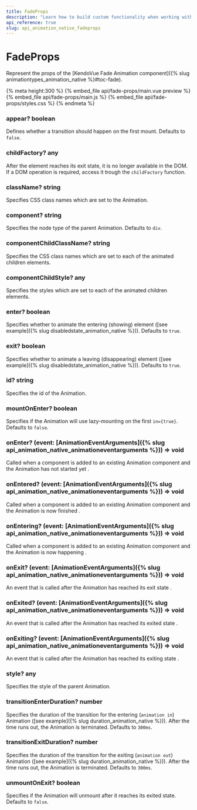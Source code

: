 ```yaml
---
title: FadeProps
description: "Learn how to build custom functionality when working with the Vue Animations by Kendo UI with the help of the FadeProps."
api_reference: true
slug: api_animation_native_fadeprops
---
```


# FadeProps
Represent the props of the [KendoVue Fade Animation component]({% slug animationtypes_animation_native %}#toc-fade).

{% meta height:300 %}
{% embed_file api/fade-props/main.vue preview %}
{% embed_file api/fade-props/main.js %}
{% embed_file api/fade-props/styles.css %}
{% endmeta %}

### appear? <span class='code'>boolean</span>
Defines whether a transition should happen on the first mount. Defaults to `false`.

### childFactory? <span class='code'>any</span>
After the element reaches its exit state, it is no longer available in the DOM. If a DOM operation is required, access it trough the `childFactory` function.

### className? <span class='code'>string</span>
Specifies CSS class names which are set to the Animation.

### component? <span class='code'>string</span>
Specifies the node type of the parent Animation. Defaults to `div`.

### componentChildClassName? <span class='code'>string</span>
Specifies the CSS class names which are set to each of the animated children elements.

### componentChildStyle? <span class='code'>any</span>
Specifies the styles which are set to each of the animated children elements.

### enter? <span class='code'>boolean</span>
Specifies whether to animate the entering (showing) element ([see example]({% slug disabledstate_animation_native %})). Defaults to `true`.

### exit? <span class='code'>boolean</span>
Specifies whether to animate a leaving (disappearing) element ([see example]({% slug disabledstate_animation_native %})). Defaults to `true`.

### id? <span class='code'>string</span>
Specifies the id of the Animation.

### mountOnEnter? <span class='code'>boolean</span>
Specifies if the Animation will use lazy-mounting on the first `in={true}`. Defaults to `false`.

### onEnter? <span class='code'>(event: [AnimationEventArguments]({% slug api_animation_native_animationeventarguments %})) => void</span>
Called when a component is added to an existing Animation component and the Animation has not started yet .

### onEntered? <span class='code'>(event: [AnimationEventArguments]({% slug api_animation_native_animationeventarguments %})) => void</span>
Called when a component is added to an existing Animation component and the Animation is now finished .

### onEntering? <span class='code'>(event: [AnimationEventArguments]({% slug api_animation_native_animationeventarguments %})) => void</span>
Called when a component is added to an existing Animation component and the Animation is now happening .

### onExit? <span class='code'>(event: [AnimationEventArguments]({% slug api_animation_native_animationeventarguments %})) => void</span>
An event that is called after the Animation has reached its exit state .

### onExited? <span class='code'>(event: [AnimationEventArguments]({% slug api_animation_native_animationeventarguments %})) => void</span>
An event that is called after the Animation has reached its exited state .

### onExiting? <span class='code'>(event: [AnimationEventArguments]({% slug api_animation_native_animationeventarguments %})) => void</span>
An event that is called after the Animation has reached its exiting state .

### style? <span class='code'>any</span>
Specifies the style of the parent Animation.

### transitionEnterDuration? <span class='code'>number</span>
Specifies the duration of the transition for the entering (`animation in`) Animation ([see example]({% slug duration_animation_native %})). After the time runs out, the Animation is terminated. Defaults to `300ms`.

### transitionExitDuration? <span class='code'>number</span>
Specifies the duration of the transition for the exiting (`animation out`) Animation ([see example]({% slug duration_animation_native %})). After the time runs out, the Animation is terminated. Defaults to `300ms`.

### unmountOnExit? <span class='code'>boolean</span>
Specifies if the Animation will unmount after it reaches its exited state. Defaults to `false`.


